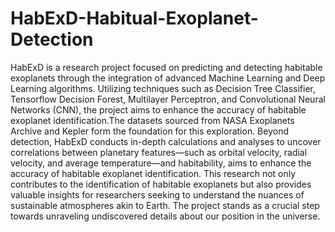 # HabExD-Habitual-Exoplanet-Detection
HabExD is a research project focused on predicting and detecting habitable exoplanets through the integration of advanced Machine Learning and Deep Learning algorithms. Utilizing techniques such as Decision Tree Classifier, Tensorflow Decision Forest, Multilayer Perceptron, and Convolutional Neural Networks (CNN), the project aims to enhance the accuracy of habitable exoplanet identification.The datasets sourced from NASA Exoplanets Archive and Kepler form the foundation for this exploration. Beyond detection, HabExD conducts in-depth calculations and analyses to uncover correlations between planetary features—such as orbital velocity, radial velocity, and average temperature—and habitability, aims to enhance the accuracy of habitable exoplanet identification. This research not only contributes to the identification of habitable exoplanets but also provides valuable insights for researchers seeking to understand the nuances of sustainable atmospheres akin to Earth. The project stands as a crucial step towards unraveling undiscovered details about our position in the universe.
